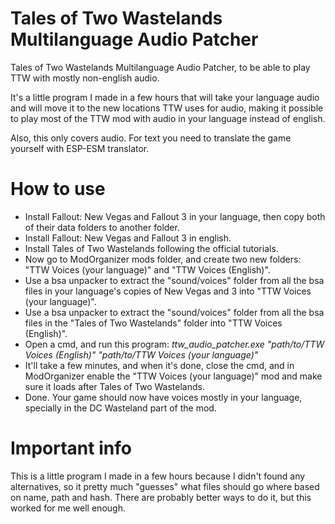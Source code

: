 # Tales of Two Wastelands Multilanguage Audio Patcher
Tales of Two Wastelands Multilanguage Audio Patcher, to be able to play TTW with mostly non-english audio.

It's a little program I made in a few hours that will take your language audio and will move it to the new locations TTW uses for audio, making it possible to play most of the TTW mod with audio in your language instead of english.

Also, this only covers audio. For text you need to translate the game yourself with ESP-ESM translator.

# How to use
* Install Fallout: New Vegas and Fallout 3 in your language, then copy both of their data folders to another folder.
* Install Fallout: New Vegas and Fallout 3 in english.
* Install Tales of Two Wastelands following the official tutorials.
* Now go to ModOrganizer mods folder, and create two new folders: "TTW Voices (your language)" and "TTW Voices (English)".
* Use a bsa unpacker to extract the "sound/voices" folder from all the bsa files in your language's copies of New Vegas and 3 into "TTW Voices (your language)".
* Use a bsa unpacker to extract the "sound/voices" folder from all the bsa files in the "Tales of Two Wastelands" folder into "TTW Voices (English)".
* Open a cmd, and run this program: *ttw_audio_patcher.exe "path/to/TTW Voices (English)" "path/to/TTW Voices (your language)"*
* It'll take a few minutes, and when it's done, close the cmd, and in ModOrganizer enable the  "TTW Voices (your language)" mod and make sure it loads after Tales of Two Wastelands.
* Done. Your game should now have voices mostly in your language, specially in the DC Wasteland part of the mod.

# Important info

This is a little program I made in a few hours because I didn't found any alternatives, so it pretty much "guesses" what files should go where based on name, path and hash. There are probably better ways to do it, but this worked for me well enough.

